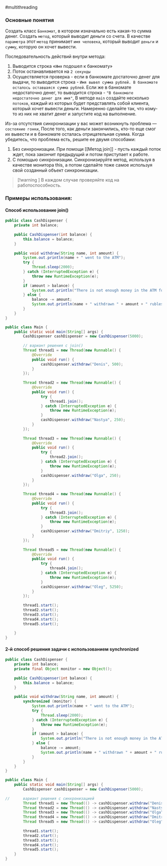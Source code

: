 #multithreading 
### Основные понятия

Создать класс `Банкомат`, в котором изначально есть какая-то сумма денег. Создать `метод`, который выводит деньги со счета. В качестве `параметра` этот `метод` принимает `имя человека`, который выводит `деньги` и `сумму`, которую он хочет вывести.

Последовательность действий внутри метода:
1. Выводится строка «`Имя` подошел к банкомату»
2. Поток останавливается на `2 секунды`
3. Осуществляется проверка - если в банкомате достаточно денег для выдачи, то выводится строка - `Имя вывел сумма рублей. В банкомате осталось оставшаяся сумма рублей`.
Если же в банкомате недостаточно денег, то выводится строка - `"В банкомате недостаточно денег для имя"`, 
В методе `main` создайте несколько `потоков`, каждый из которых будет представлять собой клиента, который хочет вывести деньги. 
Намеренно сделайте так, что кому-то из них не хватит денег и запустите код на выполнение.

Из-за отсутствия синхронизации у вас может возникнуть проблема — `состояние гонки`, После того, как деньги закончились, кто-то
еще смог их вывести и в банкомате осталась отрицательная сумма. Когда убедитесь, что проблема есть, решите ее двумя способами:
1. Без синхронизации. При помощи [[Метод join]] - пусть каждый поток ждет, пока закончит предыдущий и потом приступает к
работе.
2. С помощью синхронизации. Синхронизируйте метод, используя в качестве монитора this, а потом сделайте тоже самое используя свой созданный объект синхронизации.

>[!warning ] В каждом случае проверяйте код на работоспособность.

### Примеры использования:

#### Способ использование join()

```java
public class CashDispenser {  
    private int balance;   
  
    public CashDispenser(int balance) {  
        this.balance = balance;  
    }  
  
    public void withdraw(String name, int amount) {  
        System.out.println(name + " went to the ATM");  
        try {  
            Thread.sleep(2000);  
        } catch (InterruptedException e) {  
            throw new RuntimeException(e);  
        }  
        if (amount > balance) {  
            System.out.println("There is not enough money in the ATM for " + name);  
        } else {  
            balance -= amount;  
            System.out.println(name + " withdrawn " + amount + " rubles." + " There are: " + balance + " rubles left in the ATM");  
        }   
    }  
}
```

```java
public class Main {  
    public static void main(String[] args) {  
        CashDispenser cashDispenser = new CashDispenser(5000);  
 
        // вариант решения с join()        
		Thread thread1 = new Thread(new Runnable() {  
            @Override  
            public void run() {  
                cashDispenser.withdraw("Denis", 500);  
            }  
        });  
  
        Thread thread2 = new Thread(new Runnable() {  
            @Override  
            public void run() {  
                try {  
                    thread1.join();  
                } catch (InterruptedException e) {  
                    throw new RuntimeException(e);  
                }  
                cashDispenser.withdraw("Nastya", 250);  
            }  
        });  
  
        Thread thread3 = new Thread(new Runnable() {  
            @Override  
            public void run() {  
                try {  
                    thread2.join();  
                } catch (InterruptedException e) {  
                    throw new RuntimeException(e);  
                }  
                cashDispenser.withdraw("Olga", 250);  
            }  
        });  
  
        Thread thread4 = new Thread(new Runnable() {  
            @Override  
            public void run() {  
                try {  
                    thread3.join();  
                } catch (InterruptedException e) {  
                    throw new RuntimeException(e);  
                }  
                cashDispenser.withdraw("Dmitriy", 1250);  
            }  
        });  
  
        Thread thread5 = new Thread(new Runnable() {  
            @Override  
            public void run() {  
                try {  
                    thread4.join();  
                } catch (InterruptedException e) {  
                    throw new RuntimeException(e);  
                }  
                cashDispenser.withdraw("Oleg", 5250);  
            }  
        });  
  
        thread1.start();  
        thread2.start();  
        thread3.start();  
        thread4.start();  
        thread5.start();  
  
    }  
}
```

#### 2-й способ решения задачи с использованием synchronized

```java
public class CashDispenser {  
    private int balance;  
    private final Object monitor = new Object();  
  
    public CashDispenser(int balance) {  
        this.balance = balance;  
    }  
  
    public void withdraw(String name, int amount) {  
        synchronized (monitor) {  
            System.out.println(name + " went to the ATM");  
            try {  
                Thread.sleep(2000);  
            } catch (InterruptedException e) {  
                throw new RuntimeException(e);  
            }  
            if (amount > balance) {  
                System.out.println("There is not enough money in the ATM for " + name);  
            } else {  
                balance -= amount;  
                System.out.println(name + " withdrawn " + amount + " rubles." + " There are: " + balance + " rubles left in the ATM");  
            }  
        }  
    }  
}
```

```java
public class Main {  
    public static void main(String[] args) {  
        CashDispenser cashDispenser = new CashDispenser(5000);  
  
//      вариант решения с синхронизацией  
        Thread thread1 = new Thread(() -> cashDispenser.withdraw("Denis", 500));  
        Thread thread2 = new Thread(() -> cashDispenser.withdraw("Nastya", 250));  
        Thread thread3 = new Thread(() -> cashDispenser.withdraw("Olga", 500));  
        Thread thread4 = new Thread(() -> cashDispenser.withdraw("Dmitriy", 1250));  
        Thread thread5 = new Thread(() -> cashDispenser.withdraw("Oleg", 5250));   
  
        thread1.start();  
        thread2.start();  
        thread3.start();  
        thread4.start();  
        thread5.start();  
    }  
}
```